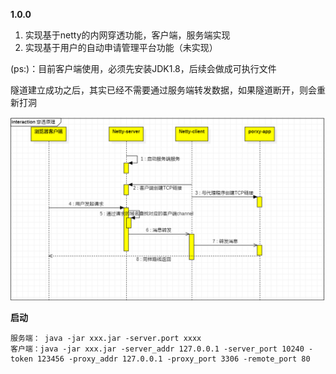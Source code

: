 **1.0.0**
   
   1. 实现基于netty的内网穿透功能，客户端，服务端实现
   2. 实现基于用户的自动申请管理平台功能（未实现）
   
   (ps:)：目前客户端使用，必须先安装JDK1.8，后续会做成可执行文件
   
   隧道建立成功之后，其实已经不需要通过服务端转发数据，如果隧道断开，则会重新打洞
   
   ![穿透扭转流程](docs/images/代理扭转流程.png)

**启动**

    服务端： java -jar xxx.jar -server.port xxxx 
    客户端：java -jar xxx.jar -server_addr 127.0.0.1 -server_port 10240 -token 123456 -proxy_addr 127.0.0.1 -proxy_port 3306 -remote_port 80